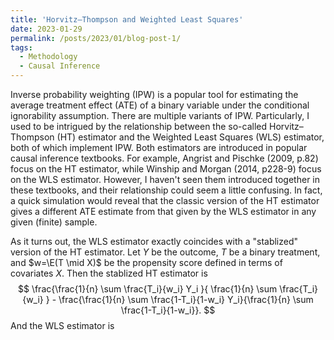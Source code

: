 ```yaml
---
title: 'Horvitz–Thompson and Weighted Least Squares'
date: 2023-01-29
permalink: /posts/2023/01/blog-post-1/
tags:
  - Methodology
  - Causal Inference
---
```



Inverse probability weighting (IPW) is a popular tool for estimating the average treatment effect (ATE) of a binary variable under the conditional ignorability assumption. There are multiple variants of IPW. Particularly, I used to be intrigued by the relationship between the so-called Horvitz–Thompson (HT) estimator and the Weighted Least Squares (WLS) estimator, both of which implement IPW. Both estimators are introduced in popular causal inference textbooks. For example, Angrist and Pischke (2009, p.82) focus on the HT estimator, while Winship and Morgan (2014, p228-9) focus on the WLS estimator. However, I haven't seen them introduced together in these textbooks, and their relationship could seem a little confusing. In fact, a quick simulation would reveal that the classic version of the HT estimator gives a different ATE estimate from that given by the WLS estimator in any given (finite) sample. 

As it turns out, the WLS estimator exactly coincides with a "stablized" version of the HT estimator. Let $Y$ be the outcome, $T$ be a binary treatment, and $w=\E(T \mid X)$ be the propensity score defined in terms of covariates $X$. Then the stablized HT estimator is 
$$ \frac{\frac{1}{n} \sum  \frac{T_i}{w_i} Y_i }{ \frac{1}{n} \sum \frac{T_i}{w_i} } - \frac{\frac{1}{n} \sum \frac{1-T_i}{1-w_i} Y_i}{\frac{1}{n} \sum \frac{1-T_i}{1-w_i}}. $$ And the WLS estimator is 
